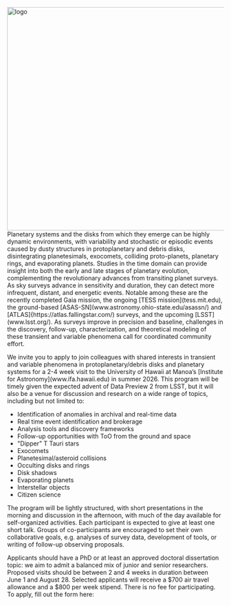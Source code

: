 <html>
<head>
<style>
.image-left {
  float: left;
  margin-right: 15px; /* Adds some space between the image and the text */
}
</style>
</head>
<link rel="icon" href="images/favicon.ico" type="image/x-icon" /> <link rel="shortcut icon" href="favicon.ico" type="image/x-icon" />
<link rel="stylesheet" href="https://cdn.rawgit.com/jpswalsh/academicons/master/css/academicons.min.css">
<body id="top">

<img src="../images/epseta.jpg" width=520 height=520 alt="logo" class="image-left">
<!-- Header -->

<!-- Main -->
<div id="main">

<section id="one">
<!-- <h2>Research Projects</h2>
--><div class="row">
<p>Planetary systems and the disks from which they emerge can be highly dynamic environments, with variability and stochastic or episodic events caused by dusty structures in protoplanetary and debris disks, disintegrating planetesimals, exocomets, colliding proto-planets, planetary rings, and evaporating planets.  Studies in the time domain can provide insight into both the early and late stages of planetary evolution, complementing the revolutionary advances from transiting planet surveys.  As sky surveys advance in sensitivity and duration, they can detect more infrequent, distant, and energetic events. Notable among these are the recently completed Gaia mission, the ongoing [TESS mission](tess.mit.edu), the ground-based [ASAS-SN](www.astronomy.ohio-state.edu/asassn/) and [ATLAS]{https://atlas.fallingstar.com/) surveys, and the upcoming [LSST](www.lsst.org/). As surveys improve in precision and baseline, challenges in the discovery, follow-up, characterization, and theoretical modeling of these transient and variable phenomena call for coordinated community effort.</p> 
  
<p>We invite you to apply to join colleagues with shared interests in transient and variable phenomena in protoplanetary/debris disks and planetary systems for a 2-4 week visit to the University of Hawaii at Manoa’s [Institute for Astronomy](www.ifa.hawaii.edu) in summer 2026.  This program will be timely given the expected advent of Data Preview 2 from LSST, but it will also be a venue for discussion and research on a wide range of topics, including but not limited to:</p>

<ul>
<li>Identification of anomalies in archival and real-time data</li>
<li>Real time event identification and brokerage</li>
<li>Analysis tools and discovery frameworks</li>
<li>Follow-up opportunities with ToO from the ground and space</li>
<li>"Dipper” T Tauri stars</li>
<li>Exocomets</li>
<li>Planetesimal/asteroid collisions</li>
<li>Occulting disks and rings</li>
<li>Disk shadows </li>
<li>Evaporating planets</li>
<li>Interstellar objects</li>
<li>Citizen science</li>
</ul>

<p>The program will be lightly structured, with short presentations in the morning and discussion in the afternoon, with much of the day available for self-organized activities.  Each participant is expected to give at least one short talk.  Groups of co-participants are encouraged to set their own collaborative goals, e.g. analyses of survey data, development of tools, or writing of follow-up observing proposals.</p>

<p>Applicants should have a PhD or at least an approved doctoral dissertation topic: we aim to admit a balanced mix of junior and senior researchers.  Proposed visits should be between 2 and 4 weeks in duration between June 1 and August 28.  Selected applicants will receive a $700 air travel allowance and a $800 per week stipend.   There is no fee for participating.  To apply, fill out the form here:</p>
